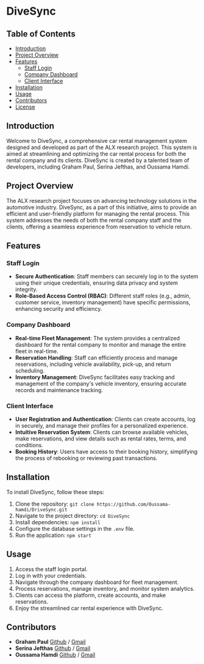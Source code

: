 # DiveSync

## Table of Contents

- [Introduction](#introduction)
- [Project Overview](#project-overview)
- [Features](#features)
  - [Staff Login](#staff-login)
  - [Company Dashboard](#company-dashboard)
  - [Client Interface](#client-interface)
- [Installation](#installation)
- [Usage](#usage)
- [Contributors](#contributors)
- [License](#license)

## Introduction

Welcome to DiveSync, a comprehensive car rental management system designed and developed as part of the ALX research project. This system is aimed at streamlining and optimizing the car rental process for both the rental company and its clients. DiveSync is created by a talented team of developers, including Graham Paul, Serina Jefthas, and Oussama Hamdi.

## Project Overview

The ALX research project focuses on advancing technology solutions in the automotive industry. DiveSync, as a part of this initiative, aims to provide an efficient and user-friendly platform for managing the rental process. This system addresses the needs of both the rental company staff and the clients, offering a seamless experience from reservation to vehicle return.

## Features

### Staff Login

- **Secure Authentication**: Staff members can securely log in to the system using their unique credentials, ensuring data privacy and system integrity.
- **Role-Based Access Control (RBAC)**: Different staff roles (e.g., admin, customer service, inventory management) have specific permissions, enhancing security and efficiency.

### Company Dashboard

- **Real-time Fleet Management**: The system provides a centralized dashboard for the rental company to monitor and manage the entire fleet in real-time.
- **Reservation Handling**: Staff can efficiently process and manage reservations, including vehicle availability, pick-up, and return scheduling.
- **Inventory Management**: DiveSync facilitates easy tracking and management of the company's vehicle inventory, ensuring accurate records and maintenance tracking.

### Client Interface

- **User Registration and Authentication**: Clients can create accounts, log in securely, and manage their profiles for a personalized experience.
- **Intuitive Reservation System**: Clients can browse available vehicles, make reservations, and view details such as rental rates, terms, and conditions.
- **Booking History**: Users have access to their booking history, simplifying the process of rebooking or reviewing past transactions.

## Installation

To install DiveSync, follow these steps:

1. Clone the repository: `git clone https://github.com/Oussama-hamdi/DriveSync.git`
2. Navigate to the project directory: `cd DiveSync`
3. Install dependencies: `npm install`
4. Configure the database settings in the `.env` file.
5. Run the application: `npm start`

## Usage

1. Access the staff login portal.
2. Log in with your credentials.
3. Navigate through the company dashboard for fleet management.
4. Process reservations, manage inventory, and monitor system analytics.
5. Clients can access the platform, create accounts, and make reservations.
6. Enjoy the streamlined car rental experience with DiveSync.

## Contributors

- **Graham Paul** [Github](https://github.com/gpaul988) / [Gmail](gpaul988@gmail.com)
- **Serina Jefthas** [Github](https://github.com/Serinajefthas) / [Gmail](serina.jefthas@gmail.com)
- **Oussama Hamdi** [Github](https://github.com/Oussama-hamdi) / [Gmail](ohamdi776@gmail.com)

